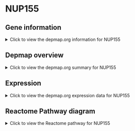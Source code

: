 <h1>NUP155</h1>

<h2>Gene information</h2>
<details>
  <summary>Click to view the depmap.org information for NUP155</summary>
  <p><a href="https://depmap.org/portal/gene/NUP155?tab=about" target="_BLANK">Open page in a new tab...</a></p>
  <iframe src="https://depmap.org/portal/gene/NUP155?tab=about" style="border:none;width:100%;height:800px"></iframe>
</details>

<h2>Depmap overview</h2>
<details>
  <summary>Click to view the depmap.org summary for NUP155</summary>
  <p><a href="https://depmap.org/portal/gene/NUP155?tab=overview" target="_BLANK">Open page in a new tab...</a></p>
  <iframe src="https://depmap.org/portal/gene/NUP155?tab=overview" style="border:none;width:100%;height:800px"></iframe>
</details>

<h2>Expression</h2>
<details>
  <summary>Click to view the depmap.org expression data for NUP155</summary>
  <p><a href="https://depmap.org/portal/gene/NUP155?tab=characterization" target="_BLANK">Open page in a new tab...</a></p>
  <iframe src="https://depmap.org/portal/gene/NUP155?tab=characterization" style="border:none;width:100%;height:800px"></iframe>
</details>



<h2>Reactome Pathway diagram</h2>
<details>
  <summary>Click to view the Reactome pathway for NUP155</summary>
  <p><a href="https://reactome.org/PathwayBrowser/#/R-HSA-6784531" target="_BLANK">Open page in a new tab...</a></p>
  <p>tRNA processing in the nucleus</p>
<iframe src="https://reactome.org/PathwayBrowser/#/R-HSA-6784531" style="border:none;width:100%;height:800px"></iframe>
</details>



